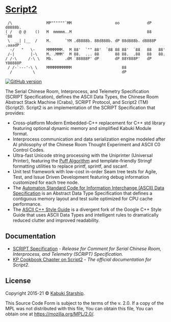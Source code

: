 # [Script2](github.com/KabukiStarship/Script2)

```AsciiArt
 /\               MP""""""`MM                   oo            dP   d8888b.
( /   @ @    ()   M  mmmmm..M                                 88       `88
 \  __| |__  /    M.      `YM .d8888b. 88d888b. dP 88d888b. d8888P .aaadP'
  -/   "   \-     MMMMMMM.  M 88'  `"" 88'  `88 88 88'  `88   88   88'
 /-|       |-\    M. .MMM'  M 88.  ... 88       88 88.  .88   88   88.
/ /-\     /-\ \   Mb.     .dM `88888P' dP       dP 88Y888P'   dP   Y88888P
 / /-`---'-\ \    MMMMMMMMMMM                      88
  /         \                                      dP
```

[![GitHub version](https://badge.fury.io/gh/KabukiStarship%2Fscript2.svg)](https://badge.fury.io/gh/KabukiStarship%2Fscript2)

The Serial Chinese Room, Interprocess, and Telemetry Specification (SCRIPT Specification), defines the ASCII Data Types, the Chinese Room Abstract Stack Machine (Crabs), SCRIPT Protocol, and Script2 (TM) (Script2). Script2 is an implementation of the SCRIPT Specification that provides:

* Cross-platform Modern Embedded-C++ replacement for C++ std library featuring optional dynamic memory and simplified Kabuki Module format.
* Interprocess communication and data serialization engine modeled after AI philosophy of the Chinese Room Thought Experiment and ASCII C0 Control Codes.
* Ultra-fast Unicode string processing with the Uniprinter (Universal Printer), featuring the [Puff Algorithm](https://github.com/KabukiStarship/Script2/wiki/Fastest-Method-to-Print-Integers-and-Floating-point-Numbers) and template-friendly Stringf formatting utilities to replace printf, sprintf, and sscanf.
* Unit test framework with low-cost in-order Seam tree tests for Agile, Test, and Issue Driven Development featuring debug information customized for each tree node.
* The [Automaton Standard Code for Information Interchange (ASCII) Data Specification](./spec/data/) is an Abstract Data Type Specification that defines a contiguous memory layout and test suite optimized for CPU cache performance.
* The [ASCII C++ Style Guide](./style_guide/) is a divergent fork of the Google C++ Style Guide that uses ASCII Data Types and intelligent rules to dramatically reduced clutter and improved readability.

## Documentation

* [SCRIPT Specification](./spec/) - *Release for Comment for Serial Chinese Room, Interprocess, and Telemetry (SCRIPT) Specification.*
* [KP Cookbook Chapter on Script2](https://github.com/KabukiStarship/kabuki.press.cookbook/tree/master/Script2) - *The official documentation for Script2.*

## License

Copyright 2015-21 © [Kabuki Starship](https://kabukistarship.com).

This Source Code Form is subject to the terms of the v. 2.0. If a copy of the MPL was not distributed with this file, You can obtain this file, You can obtain one at <https://mozilla.org/MPL/2.0/>.

